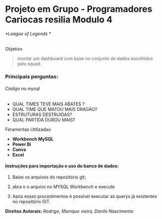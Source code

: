 # **Projeto em Grupo - Programadores Cariocas resilia Modulo 4**

###### *League of Legends *

Objetivo
> montar um dashboard com base no conjunto de dados
escolhidos pelo squad.
### Principais perguntas:
###### Código no mysql

- QUAL TIMES TEVE MAIS ABATES ?
- QUAL TIME QUE MATOU MAIS DRAGÃO? 
- ESTRUTURAS DESTRUIDAS?
- QUAL PARTIDA DUROU MAIS?


Feramentas Utilizadas:
- **Workbench MySQL**
- **Power Bi**
- **Canva**
- **Excel**

#### Instruções para importação e uso do banco de dados:
1.	Baixe os arquivos do repositório git;
2.	abra o o arquivo no MYSQL Workbench e execute

3.	Após esses procedimentos é possível executar as querys já existentes no repositório GIT.


**Direitos Autorais:**
*Rodrigo, Monique vieira, Danilo Nascimento*
